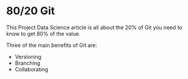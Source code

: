 # 80/20 Git
This Project Data Science article is all about the 20% of Git you need to know to get 80% of the value.

Three of the main benefits of Git are:

* Versioning
* Branching
* Collaborating

